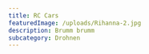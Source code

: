 ```yaml
---
title: RC Cars
featuredImage: /uploads/Rihanna-2.jpg
description: Brumm brumm
subcategory: Drohnen
---
```


